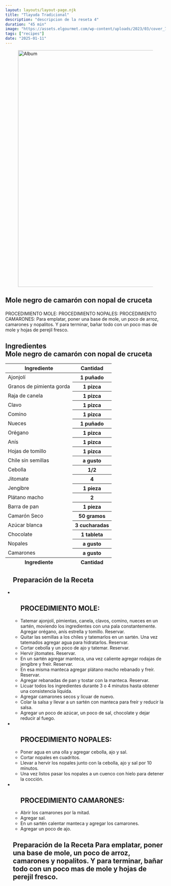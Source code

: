```yaml
---
layout: layouts/layout-page.njk
title: "Tlayuda Tradicional"
description: "descripcion de la reseta 4"
duration: "45 min"
image: "https://assets.elgourmet.com/wp-content/uploads/2023/03/cover_73iqy94mgz_meut-episodicas-ep01-tlayudas-tradicionales-5-1024x683.jpg.webp"
tags: ["recipes"]
date: "2025-01-11"
---
```


<section class="card lg:card-side bg-base-100 shadow-xl">
  <figure>
    <img
      src="https://assets.elgourmet.com/wp-content/uploads/2024/12/SON02090-1024x720.jpg"
      width="650"
      height="743"
      class="w-[400px] h-[400px]"
      alt="Album"
    />
  </figure>
  <article class="grid content-center gap-[var(--padding-card,_2rem)] p-[var(--padding-card,_2rem)] lg:w-8/12">
    <h2 class="card-title"><p class="text-3xl" \>Mole negro de camarón con nopal de cruceta</p></h2>
    <p>PROCEDIMIENTO MOLE: PROCEDIMIENTO NOPALES: PROCEDIMIENTO CAMARONES: Para
emplatar, poner una base de mole, un poco de arroz, camarones y nopalitos. Y
para terminar, bañar todo con un poco mas de mole y hojas de perejil fresco.</p>
  </article>
</section>

<section class="grid grid-cols-1 lg:grid-cols-3 gap-10">
  <article class="col-span-1">
    <div class="overflow-x-auto">
      <h2 class="text-xl text-base-content">
        Ingredientes<br />Mole negro de camarón con nopal de cruceta
      </h2>
      <table class="table">
        <!-- head -->
        <thead>
          <tr>
            <th>Ingrediente</th>
            <th>Cantidad</th>
          </tr>
        </thead>
        <!-- body -->
        <tbody>
          <tr>
            <td>Ajonjolí</td>
            <th>1 puñado</th>
          </tr>
          <tr>
            <td>Granos de pimienta gorda</td>
            <th>1 pizca</th>
          </tr>
          <tr>
            <td>Raja de canela</td>
            <th>1 pizca</th>
          </tr>
          <tr>
            <td>Clavo</td>
            <th>1 pizca</th>
          </tr>
          <tr>
            <td>Comino</td>
            <th>1 pizca</th>
          </tr>
          <tr>
            <td>Nueces</td>
            <th>1 puñado</th>
          </tr>
          <tr>
            <td>Orégano</td>
            <th>1 pizca</th>
          </tr>
          <tr>
            <td>Anís</td>
            <th>1 pizca</th>
          </tr>
          <tr>
            <td>Hojas de tomillo</td>
            <th>1 pizca</th>
          </tr>
          <tr>
            <td>Chile sin semillas</td>
            <th>a gusto</th>
          </tr>
          <tr>
            <td>Cebolla</td>
            <th>1/2</th>
          </tr>
          <tr>
            <td>Jitomate</td>
            <th>4</th>
          </tr>
          <tr>
            <td>Jengibre</td>
            <th>1 pieza</th>
          </tr>
          <tr>
            <td>Plátano macho</td>
            <th>2</th>
          </tr>
          <tr>
            <td>Barra de pan</td>
            <th>1 pieza</th>
          </tr>
          <tr>
            <td>Camarón Seco</td>
            <th>50 gramos</th>
          </tr>
          <tr>
            <td>Azúcar blanca</td>
            <th>3 cucharadas</th>
          </tr>
          <tr>
            <td>Chocolate</td>
            <th>1 tableta</th>
          </tr>
          <tr>
            <td>Nopales</td>
            <th>a gusto</th>
          </tr>
          <tr>
            <td>Camarones</td>
            <th>a gusto</th>
          </tr>
        </tbody>
        <!-- foot -->
        <tfoot>
          <tr>
            <th>Ingrediente</th>
            <th>Cantidad</th>
          </tr>
        </tfoot>
      </table>
    </div>
  </article>
  <article class="col-span-2">
    <ul class="p-[var(--padding-card,_2rem)] bg-base-200 rounded-box">
      <h2 class="text-base-content">Preparación de la Receta</h2>
      <li>
        <ul class="menu-title">
          <h2 class="text-base-content">PROCEDIMIENTO MOLE:</h2>
          <li>
            Tatemar ajonjolí, pimientas, canela, clavos, comino, nueces en un
            sartén, moviendo los ingredientes con una pala constantemente.
            Agregar orégano, anís estrella y tomillo. Reservar.
          </li>
          <li>
            Quitar las semillas a los chiles y tatemarlos en un sartén. Una vez
            tatemados agregar agua para hidratarlos. Reservar.
          </li>
          <li>Cortar cebolla y un poco de ajo y tatemar. Reservar.</li>
          <li>Hervir jitomates. Reservar.</li>
          <li>
            En un sartén agregar manteca, una vez caliente agregar rodajas de
            jengibre y freír. Reservar.
          </li>
          <li>
            En esa misma manteca agregar plátano macho rebanado y freír.
            Reservar.
          </li>
          <li>Agregar rebanadas de pan y tostar con la manteca. Reservar.</li>
          <li>
            Licuar todos los ingredientes durante 3 o 4 minutos hasta obtener
            una consistencia líquida.
          </li>
          <li>Agregar camarones secos y licuar de nuevo.</li>
          <li>
            Colar la salsa y llevar a un sartén con manteca para freír y reducir
            la salsa.
          </li>
          <li>
            Agregar un poco de azúcar, un poco de sal, chocolate y dejar reducir
            al fuego.
          </li>
        </ul>
      </li>
      <li>
        <ul class="menu-title">
          <h2 class="text-base-content">PROCEDIMIENTO NOPALES:</h2>
          <li>Poner agua en una olla y agregar cebolla, ajo y sal.</li>
          <li>Cortar nopales en cuadritos.</li>
          <li>
            Llevar a hervir los nopales junto con la cebolla, ajo y sal por 10
            minutos.
          </li>
          <li>
            Una vez listos pasar los nopales a un cuenco con hielo para detener
            la cocción.
          </li>
        </ul>
      </li>
      <li>
        <ul class="menu-title">
          <h2 class="text-base-content">PROCEDIMIENTO CAMARONES:</h2>
          <li>Abrir los camarones por la mitad.</li>
          <li>Agregar sal.</li>
          <li>En un sartén calentar manteca y agregar los camarones.</li>
          <li>Agregar un poco de ajo.</li>
        </ul>
      </li>
      <h2 class="menu-title !text-base-content">
        Preparación de la Receta Para emplatar, poner una base de mole, un poco
        de arroz, camarones y nopalitos. Y para terminar, bañar todo con un poco
        mas de mole y hojas de perejil fresco.
      </h2>
    </ul>
  </article>
</section>